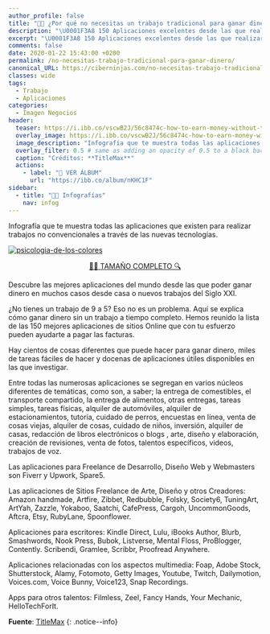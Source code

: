 ```yaml
---
author_profile: false
title: "👨‍🎨 ¿Por qué no necesitas un trabajo tradicional para ganar dinero?"
description: "\U0001F3A8 150 Aplicaciones excelentes desde las que realizar tu trabajo bajo una situación diferente"
excerpt: "\U0001F3A8 150 Aplicaciones excelentes desde las que realizar tu trabajo bajo una situación diferente"
comments: false
date: 2020-01-22 15:43:00 +0200
permalink: /no-necesitas-trabajo-tradicional-para-ganar-dinero/
canonical_URL: https://ciberninjas.com/no-necesitas-trabajo-tradicional-para-ganar-dinero/
classes: wide
tags:
  - Trabajo
  - Aplicaciones
categories:
  - Imagen Negocios
header:
  teaser: https://i.ibb.co/vscwB2J/56c8474c-how-to-earn-money-without-traditional-job-3-compressed.png
  overlay_image: https://i.ibb.co/vscwB2J/56c8474c-how-to-earn-money-without-traditional-job-3-compressed.png
  image_description: "Infografía que te muestra todas las aplicaciones que existen para realizar trabajos no convencionales a través de las nuevas tecnologías | Visto en Ciberninjas"
  overlay_filter: 0.5 # same as adding an opacity of 0.5 to a black background
  caption: "Créditos: **TitleMax**"
  actions:
    - label: "📸 VER ÁLBUM"
      url: "https://ibb.co/album/nKHC1F"
sidebar:
  - title: "👨‍🎨 Infografías"
    nav: infog
---
```


Infografía que te muestra todas las aplicaciones que existen para realizar trabajos no convencionales a través de las nuevas tecnologías.

<a href="https://ibb.co/ZHfLJyh"><img src="https://i.ibb.co/vscwB2J/56c8474c-how-to-earn-money-without-traditional-job-3-compressed.png" alt="psicologia-de-los-colores" border="0" /></a>

<script async src="https://pagead2.googlesyndication.com/pagead/js/adsbygoogle.js"></script>
<ins class="adsbygoogle"
     style="display:block; text-align:center;"
     data-ad-layout="in-article"
     data-ad-format="fluid"
     data-ad-client="ca-pub-9630764103400456"
     data-ad-slot="3229974124"></ins>
<script>
     (adsbygoogle = window.adsbygoogle || []).push({});
</script>

<center><a href="https://ibb.co/ZHfLJyh" class="btn btn--success btn--large" title="Aplicaciones excelentes desde las que realizar tu trabajo bajo una situación diferente | Visto en Ciberninjas">🕵️‍♀️ TAMAÑO COMPLETO 🔍</a></center>

Descubre las mejores aplicaciones del mundo desde las que poder ganar dinero en muchos casos desde casa o nuevos trabajos del Siglo XXI. 

¿No tienes un trabajo de 9 a 5? Eso no es un problema. Aquí se explica cómo ganar dinero sin un trabajo a tiempo completo. Hemos reunido la lista de las 150 mejores aplicaciones de sitios Online que con tu esfuerzo pueden ayudarte a pagar las facturas.

Hay cientos de cosas diferentes que puede hacer para ganar dinero, miles de tareas fáciles de hacer y docenas de aplicaciones útiles disponibles en las que investigar.

<script async src="https://pagead2.googlesyndication.com/pagead/js/adsbygoogle.js"></script>
<ins class="adsbygoogle"
     style="display:block; text-align:center;"
     data-ad-layout="in-article"
     data-ad-format="fluid"
     data-ad-client="ca-pub-9630764103400456"
     data-ad-slot="3229974124"></ins>
<script>
     (adsbygoogle = window.adsbygoogle || []).push({});
</script>

Entre todas las numerosas aplicaciones se segregan en varios núcleos diferentes de temáticas, como son, a saber; la entrega de comestibles, el transporte compartido, la entrega de alimentos, otras entregas, tareas simples, tareas físicas, alquiler de automóviles, alquiler de estacionamientos, tutoría, cuidado de perros, encuestas en línea, venta de cosas viejas, alquiler de cosas, cuidado de niños, inversión, alquiler de casas, redacción de libros electrónicos o blogs , arte, diseño y elaboración, creación de revisiones, venta de fotos, talentos específicos, videos, trabajos de voz.

Las aplicaciones para Freelance de Desarrollo, Diseño Web y Webmasters son Fiverr y Upwork, Spare5.

Las aplicaciones de Sitios Freelance de Arte, Diseño y otros Creadores: Amazon handmade, Artfire, Zibbet, Redbubble, Folsky, Society6, TuningArt, ArtYah, Zazzle, Yokaboo, Saatchi, CafePress, Cargoh, UncommonGoods, Aftcra, Etsy, RubyLane, Spoonflower.

<script async src="https://pagead2.googlesyndication.com/pagead/js/adsbygoogle.js"></script>
<ins class="adsbygoogle"
     style="display:block; text-align:center;"
     data-ad-layout="in-article"
     data-ad-format="fluid"
     data-ad-client="ca-pub-9630764103400456"
     data-ad-slot="3229974124"></ins>
<script>
     (adsbygoogle = window.adsbygoogle || []).push({});
</script>

Aplicaciones para escritores: Kindle Direct, Lulu, iBooks Author, Blurb, Smashwords, Nook Press, Bubok, Listverse, Mental Floss, ProBlogger, Contently. Scribendi, Gramlee, Scribbr, Proofread Anywhere.

Aplicaciones relacionadas con los aspectos multimedia: Foap, Adobe Stock, Shutterstock, Alamy, Fotomoto, Getty Images, Youtube, Twitch, Dailymotion, Voices.com, Voice Bunny, Voice123, Snap Recordings.

Apps para otros talentos: Filmless, Zeel, Fancy Hands, Your Mechanic, HelloTechForIt.

<!-- Fuente -->
**Fuente**: [TitleMax](https://www.titlemax.com/discovery-center/personal-finance/40-easy-ways-to-make-money/)
{: .notice--info}